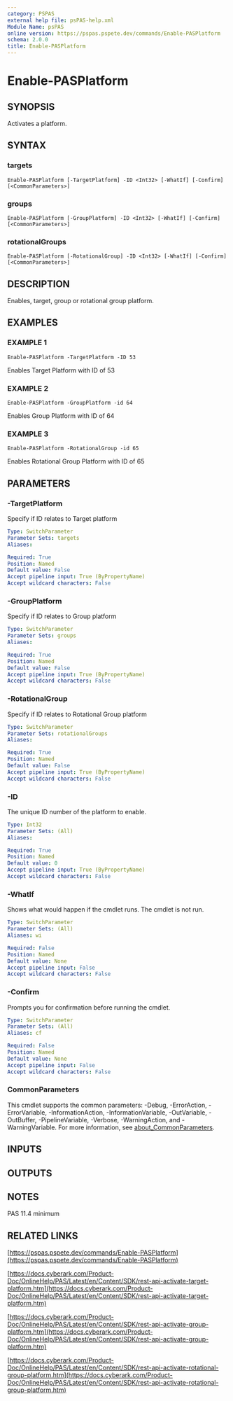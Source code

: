 ```yaml
---
category: PSPAS
external help file: psPAS-help.xml
Module Name: psPAS
online version: https://pspas.pspete.dev/commands/Enable-PASPlatform
schema: 2.0.0
title: Enable-PASPlatform
---
```


# Enable-PASPlatform

## SYNOPSIS
Activates a platform.

## SYNTAX

### targets
```
Enable-PASPlatform [-TargetPlatform] -ID <Int32> [-WhatIf] [-Confirm] [<CommonParameters>]
```

### groups
```
Enable-PASPlatform [-GroupPlatform] -ID <Int32> [-WhatIf] [-Confirm] [<CommonParameters>]
```

### rotationalGroups
```
Enable-PASPlatform [-RotationalGroup] -ID <Int32> [-WhatIf] [-Confirm] [<CommonParameters>]
```

## DESCRIPTION
Enables, target, group or rotational group platform.

## EXAMPLES

### EXAMPLE 1
```
Enable-PASPlatform -TargetPlatform -ID 53
```

Enables Target Platform with ID of 53

### EXAMPLE 2
```
Enable-PASPlatform -GroupPlatform -id 64
```

Enables Group Platform with ID of 64

### EXAMPLE 3
```
Enable-PASPlatform -RotationalGroup -id 65
```

Enables Rotational Group Platform with ID of 65

## PARAMETERS

### -TargetPlatform
Specify if ID relates to Target platform

```yaml
Type: SwitchParameter
Parameter Sets: targets
Aliases:

Required: True
Position: Named
Default value: False
Accept pipeline input: True (ByPropertyName)
Accept wildcard characters: False
```

### -GroupPlatform
Specify if ID relates to Group platform

```yaml
Type: SwitchParameter
Parameter Sets: groups
Aliases:

Required: True
Position: Named
Default value: False
Accept pipeline input: True (ByPropertyName)
Accept wildcard characters: False
```

### -RotationalGroup
Specify if ID relates to Rotational Group platform

```yaml
Type: SwitchParameter
Parameter Sets: rotationalGroups
Aliases:

Required: True
Position: Named
Default value: False
Accept pipeline input: True (ByPropertyName)
Accept wildcard characters: False
```

### -ID
The unique ID number of the platform to enable.

```yaml
Type: Int32
Parameter Sets: (All)
Aliases:

Required: True
Position: Named
Default value: 0
Accept pipeline input: True (ByPropertyName)
Accept wildcard characters: False
```

### -WhatIf
Shows what would happen if the cmdlet runs.
The cmdlet is not run.

```yaml
Type: SwitchParameter
Parameter Sets: (All)
Aliases: wi

Required: False
Position: Named
Default value: None
Accept pipeline input: False
Accept wildcard characters: False
```

### -Confirm
Prompts you for confirmation before running the cmdlet.

```yaml
Type: SwitchParameter
Parameter Sets: (All)
Aliases: cf

Required: False
Position: Named
Default value: None
Accept pipeline input: False
Accept wildcard characters: False
```

### CommonParameters
This cmdlet supports the common parameters: -Debug, -ErrorAction, -ErrorVariable, -InformationAction, -InformationVariable, -OutVariable, -OutBuffer, -PipelineVariable, -Verbose, -WarningAction, and -WarningVariable. For more information, see [about_CommonParameters](http://go.microsoft.com/fwlink/?LinkID=113216).

## INPUTS

## OUTPUTS

## NOTES
PAS 11.4 minimum

## RELATED LINKS

[https://pspas.pspete.dev/commands/Enable-PASPlatform](https://pspas.pspete.dev/commands/Enable-PASPlatform)

[https://docs.cyberark.com/Product-Doc/OnlineHelp/PAS/Latest/en/Content/SDK/rest-api-activate-target-platform.htm](https://docs.cyberark.com/Product-Doc/OnlineHelp/PAS/Latest/en/Content/SDK/rest-api-activate-target-platform.htm)

[https://docs.cyberark.com/Product-Doc/OnlineHelp/PAS/Latest/en/Content/SDK/rest-api-activate-group-platform.htm](https://docs.cyberark.com/Product-Doc/OnlineHelp/PAS/Latest/en/Content/SDK/rest-api-activate-group-platform.htm)

[https://docs.cyberark.com/Product-Doc/OnlineHelp/PAS/Latest/en/Content/SDK/rest-api-activate-rotational-group-platform.htm](https://docs.cyberark.com/Product-Doc/OnlineHelp/PAS/Latest/en/Content/SDK/rest-api-activate-rotational-group-platform.htm)
